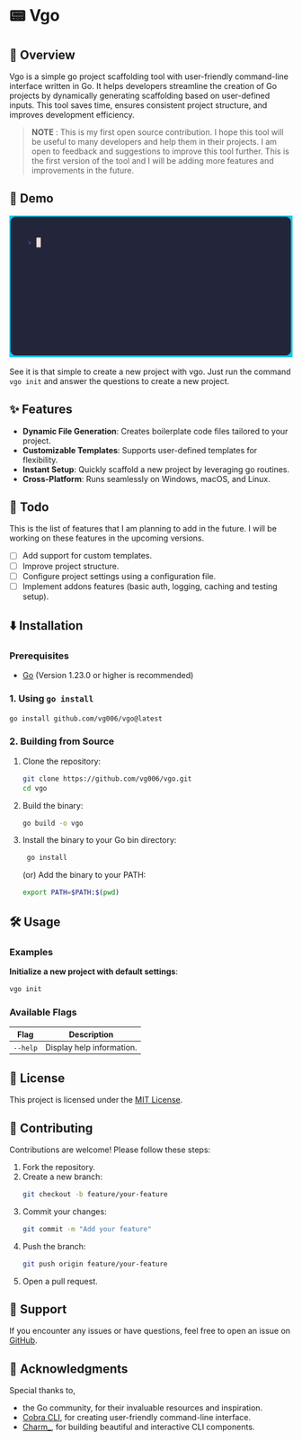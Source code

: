 # 📟 Vgo

## 📝 Overview

Vgo is a simple go project scaffolding tool with user-friendly command-line interface written in Go. It helps developers streamline the creation of Go projects by dynamically generating scaffolding based on user-defined inputs. This tool saves time, ensures consistent project structure, and improves development efficiency.

> **NOTE** : This is my first open source contribution. I hope this tool will be useful to many developers and help them in their projects. I am open to feedback and suggestions to improve this tool further.
This is the first version of the tool and I will be adding more features and improvements in the future.

## 🚀 Demo
![Demo](./demo.gif)

See it is that simple to create a new project with vgo. Just run the command `vgo init` and answer the questions to create a new project.

## ✨ Features

- **Dynamic File Generation**: Creates boilerplate code files tailored to your project.
- **Customizable Templates**: Supports user-defined templates for flexibility.
- **Instant Setup**: Quickly scaffold a new project by leveraging go routines.
- **Cross-Platform**: Runs seamlessly on Windows, macOS, and Linux.

## 🎯 Todo

This is the list of features that I am planning to add in the future. I will be working on these features in the upcoming versions.

- [ ] Add support for custom templates.
- [ ] Improve project structure.
- [ ] Configure project settings using a configuration file.
- [ ] Implement addons features (basic auth, logging, caching and testing setup).

## ⬇️ Installation

### Prerequisites
- [Go](https://golang.org/dl/) (Version 1.23.0 or higher is recommended)

### 1. Using `go install`

```bash
go install github.com/vg006/vgo@latest
```

### 2. Building from Source

1. Clone the repository:
   ```bash
   git clone https://github.com/vg006/vgo.git
   cd vgo
   ```

2. Build the binary:
   ```bash
   go build -o vgo
   ```

3. Install the binary to your Go bin directory:
   ```bash
    go install
    ```
   (or)
   Add the binary to your PATH:
   ```bash
   export PATH=$PATH:$(pwd)
   ```

## 🛠️ Usage

### Examples

**Initialize a new project with default settings**:
```bash
vgo init
```

### Available Flags

| Flag            | Description                                         |
|-----------------|-----------------------------------------------------|
| `--help`        | Display help information.                           |



## 📄 License

This project is licensed under the [MIT License](LICENSE).

## 🤝 Contributing

Contributions are welcome! Please follow these steps:

1. Fork the repository.
2. Create a new branch:
   ```bash
   git checkout -b feature/your-feature
   ```
3. Commit your changes:
   ```bash
   git commit -m "Add your feature"
   ```
4. Push the branch:
   ```bash
   git push origin feature/your-feature
   ```
5. Open a pull request.

## 💪 Support

If you encounter any issues or have questions, feel free to open an issue on [GitHub](https://github.com/vg006/vgo/issues).

## 🙏 Acknowledgments

Special thanks to,
- the Go community, for their invaluable resources and inspiration.
- [Cobra CLI](https://github.com/spf13/cobra), for creating user-friendly command-line interface.
- [Charm_](https://github.com/charmbracelet), for building beautiful and interactive CLI components.
